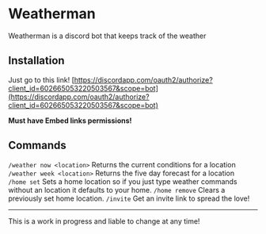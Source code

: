
# Weatherman

Weatherman is a discord bot that keeps track of the weather

## Installation

Just go to this link! [https://discordapp.com/oauth2/authorize?client_id=602665053220503567&scope=bot](https://discordapp.com/oauth2/authorize?client_id=602665053220503567&scope=bot)

**Must have Embed links permissions!**

## Commands

`/weather now <location>` Returns the current conditions for a location    
`/weather week <location>` Returns the five day forecast for a location    
`/home set` Sets a home location so if you just type weather commands without an location it defaults to your home.
`/home remove` Clears a previously set home location.
`/invite` Get an invite link to spread the love!

---

This is a work in progress and liable to change at any time!
